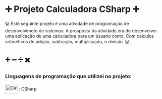 # ➕ Projeto Calculadora CSharp ➕
💻 Este seguinte projeto é uma atividade de programação de desenvolvimeto de sistemas. A prosposta da atividade era de desenvolver uma aplicação de uma calculadora para um úsuario como. Com calculos aritméticos de adição, subtração, multiplicação, e divisão.  💻

➕ ➖ ➗ ✖️
----------------------------------------------------------------------------

### Linguagens de programação que utilizei no projeto: 

 <img  align="center" alt="C#" height="30" width="40" src="https://cdn.jsdelivr.net/gh/devicons/devicon/icons/csharp/csharp-original.svg" /> :  CSharp
